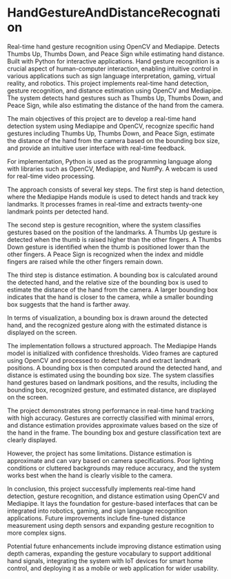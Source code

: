 # HandGestureAndDistanceRecognation
Real-time hand gesture recognition using OpenCV and Mediapipe. Detects Thumbs Up, Thumbs Down, and Peace Sign while estimating hand distance. Built with Python for interactive applications. 
Hand gesture recognition is a crucial aspect of human-computer interaction, enabling intuitive control in various applications such as sign language interpretation, gaming, virtual reality, and robotics. This project implements real-time hand detection, gesture recognition, and distance estimation using OpenCV and Mediapipe. The system detects hand gestures such as Thumbs Up, Thumbs Down, and Peace Sign, while also estimating the distance of the hand from the camera.  

The main objectives of this project are to develop a real-time hand detection system using Mediapipe and OpenCV, recognize specific hand gestures including Thumbs Up, Thumbs Down, and Peace Sign, estimate the distance of the hand from the camera based on the bounding box size, and provide an intuitive user interface with real-time feedback.  

For implementation, Python is used as the programming language along with libraries such as OpenCV, Mediapipe, and NumPy. A webcam is used for real-time video processing.  

The approach consists of several key steps. The first step is hand detection, where the Mediapipe Hands module is used to detect hands and track key landmarks. It processes frames in real-time and extracts twenty-one landmark points per detected hand.  

The second step is gesture recognition, where the system classifies gestures based on the position of the landmarks. A Thumbs Up gesture is detected when the thumb is raised higher than the other fingers. A Thumbs Down gesture is identified when the thumb is positioned lower than the other fingers. A Peace Sign is recognized when the index and middle fingers are raised while the other fingers remain down.  

The third step is distance estimation. A bounding box is calculated around the detected hand, and the relative size of the bounding box is used to estimate the distance of the hand from the camera. A larger bounding box indicates that the hand is closer to the camera, while a smaller bounding box suggests that the hand is farther away.  

In terms of visualization, a bounding box is drawn around the detected hand, and the recognized gesture along with the estimated distance is displayed on the screen.  

The implementation follows a structured approach. The Mediapipe Hands model is initialized with confidence thresholds. Video frames are captured using OpenCV and processed to detect hands and extract landmark positions. A bounding box is then computed around the detected hand, and distance is estimated using the bounding box size. The system classifies hand gestures based on landmark positions, and the results, including the bounding box, recognized gesture, and estimated distance, are displayed on the screen.  

The project demonstrates strong performance in real-time hand tracking with high accuracy. Gestures are correctly classified with minimal errors, and distance estimation provides approximate values based on the size of the hand in the frame. The bounding box and gesture classification text are clearly displayed.  

However, the project has some limitations. Distance estimation is approximate and can vary based on camera specifications. Poor lighting conditions or cluttered backgrounds may reduce accuracy, and the system works best when the hand is clearly visible to the camera.  

In conclusion, this project successfully implements real-time hand detection, gesture recognition, and distance estimation using OpenCV and Mediapipe. It lays the foundation for gesture-based interfaces that can be integrated into robotics, gaming, and sign language recognition applications. Future improvements include fine-tuned distance measurement using depth sensors and expanding gesture recognition to more complex signs.  

Potential future enhancements include improving distance estimation using depth cameras, expanding the gesture vocabulary to support additional hand signals, integrating the system with IoT devices for smart home control, and deploying it as a mobile or web application for wider usability.  
